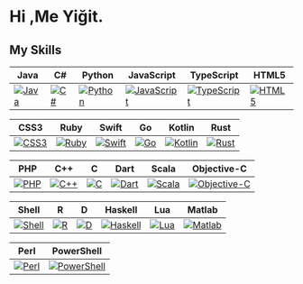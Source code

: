 # Hi ,Me Yiğit.

## My Skills

| Java           | C#             | Python         | JavaScript     | TypeScript     | HTML5          |
| -------------- | -------------- | -------------- | -------------- | -------------- | -------------- |
| [![Java](https://img.shields.io/badge/-Java-007396?style=for-the-badge&logo=java)](https://www.java.com) | [![C#](https://img.shields.io/badge/-C%23-239120?style=for-the-badge&logo=c-sharp)](https://docs.microsoft.com/en-us/dotnet/csharp/) | [![Python](https://img.shields.io/badge/-Python-3776AB?style=for-the-badge&logo=python)](https://www.python.org) | [![JavaScript](https://img.shields.io/badge/-JavaScript-F7DF1E?style=for-the-badge&logo=javascript&logoColor=black)](https://developer.mozilla.org/en-US/docs/Web/JavaScript) | [![TypeScript](https://img.shields.io/badge/-TypeScript-3178C6?style=for-the-badge&logo=typescript&logoColor=white)](https://www.typescriptlang.org/) | [![HTML5](https://img.shields.io/badge/-HTML5-E34F26?style=for-the-badge&logo=html5&logoColor=white)](https://developer.mozilla.org/en-US/docs/Web/Guide/HTML/HTML5) |

| CSS3           | Ruby           | Swift          | Go             | Kotlin         | Rust           |
| -------------- | -------------- | -------------- | -------------- | -------------- | -------------- |
| [![CSS3](https://img.shields.io/badge/-CSS3-1572B6?style=for-the-badge&logo=css3)](https://developer.mozilla.org/en-US/docs/Web/CSS) | [![Ruby](https://img.shields.io/badge/-Ruby-CC342D?style=for-the-badge&logo=ruby&logoColor=white)](https://www.ruby-lang.org/en/) | [![Swift](https://img.shields.io/badge/-Swift-FA7343?style=for-the-badge&logo=swift&logoColor=white)](https://developer.apple.com/swift/) | [![Go](https://img.shields.io/badge/-Go-00ADD8?style=for-the-badge&logo=go&logoColor=white)](https://golang.org/) | [![Kotlin](https://img.shields.io/badge/-Kotlin-0095D5?style=for-the-badge&logo=kotlin&logoColor=white)](https://kotlinlang.org/) | [![Rust](https://img.shields.io/badge/-Rust-B7410E?style=for-the-badge&logo=rust&logoColor=white)](https://www.rust-lang.org/) |

| PHP            | C++            | C              | Dart           | Scala          | Objective-C    |
| -------------- | -------------- | -------------- | -------------- | -------------- | -------------- |
| [![PHP](https://img.shields.io/badge/-PHP-777BB4?style=for-the-badge&logo=php&logoColor=white)](https://www.php.net/) | [![C++](https://img.shields.io/badge/-C++-00599C?style=for-the-badge&logo=cplusplus&logoColor=white)](https://www.cplusplus.com/) | [![C](https://img.shields.io/badge/-C-A8B9CC?style=for-the-badge&logo=c&logoColor=black)](https://en.cppreference.com/w/c/language) | [![Dart](https://img.shields.io/badge/-Dart-0175C2?style=for-the-badge&logo=dart&logoColor=white)](https://dart.dev/) | [![Scala](https://img.shields.io/badge/-Scala-DC322F?style=for-the-badge&logo=scala&logoColor=white)](https://www.scala-lang.org/) | [![Objective-C](https://img.shields.io/badge/-Objective--C-438eff?style=for-the-badge&logo=objective-c&logoColor=white)](https://developer.apple.com/library/archive/documentation/Cocoa/Conceptual/ProgrammingWithObjectiveC/Introduction/Introduction.html) |

| Shell          | R              | D              | Haskell        | Lua            | Matlab         |
| -------------- | -------------- | -------------- | -------------- | -------------- | -------------- |
| [![Shell](https://img.shields.io/badge/-Shell_Scripting-4EAA25?style=for-the-badge&logo=gnu-bash&logoColor=white)](https://www.gnu.org/software/bash/) | [![R](https://img.shields.io/badge/-R-276DC3?style=for-the-badge&logo=r&logoColor=white)](https://www.r-project.org/) | [![D](https://img.shields.io/badge/-D-007396?style=for-the-badge&logo=d&logoColor=white)](https://dlang.org/) | [![Haskell](https://img.shields.io/badge/-Haskell-5D4F85?style=for-the-badge&logo=haskell&logoColor=white)](https://www.haskell.org/) | [![Lua](https://img.shields.io/badge/-Lua-2C2D72?style=for-the-badge&logo=lua&logoColor=white)](https://www.lua.org/) | [![Matlab](https://img.shields.io/badge/-Matlab-0076A8?style=for-the-badge&logo=mathworks&logoColor=white)](https://www.mathworks.com/products/matlab.html) |

| Perl           | PowerShell     |
| -------------- | -------------- |
| [![Perl](https://img.shields.io/badge/-Perl-39457E?style=for-the-badge&logo=perl&logoColor=white)](https://www.perl.org/) | [![PowerShell](https://img.shields.io/badge/-PowerShell-012456?style=for-the-badge&logo=powershell&logoColor=white)](https://docs.microsoft.com/en-us/powershell/) |
